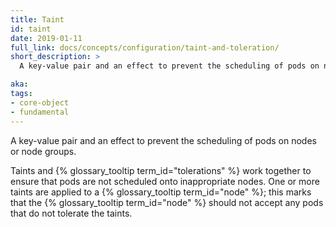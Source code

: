 ```yaml
---
title: Taint
id: taint
date: 2019-01-11
full_link: docs/concepts/configuration/taint-and-toleration/
short_description: >
  A key-value pair and an effect to prevent the scheduling of pods on nodes or node groups.

aka:
tags:
- core-object
- fundamental
---
```

 A key-value pair and an effect to prevent the scheduling of pods on nodes or node groups.

<!--more-->

Taints and {% glossary_tooltip term_id="tolerations" %} work together to ensure that pods are not scheduled onto inappropriate nodes. One or more taints are applied to a {% glossary_tooltip term_id="node" %}; this marks that the {% glossary_tooltip term_id="node" %} should not accept any pods that do not tolerate the taints.
